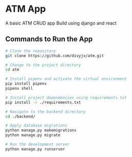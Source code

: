 # ATM App
A basic ATM CRUD app Build using django and react
## Commands to Run the App

```bash
# Clone the repository
git clone https://github.com/divyjx/atm.git

# Change to the project directory
cd atm

# Install pipenv and activate the virtual environment
pip install pipenv
pipenv shell

# Install project dependencies using requirements.txt
pip install -r ./requirements.txt

# Navigate to the backend directory
cd ./backend/

# Apply database migrations
python manage.py makemigrations
python manage.py migrate

# Run the development server
python manage.py runserver
```
